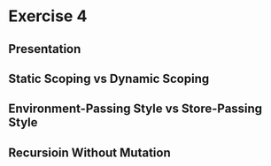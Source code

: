 # Exercise 4

## Presentation

## Static Scoping vs Dynamic Scoping

## Environment-Passing Style vs Store-Passing Style

## Recursioin Without Mutation

